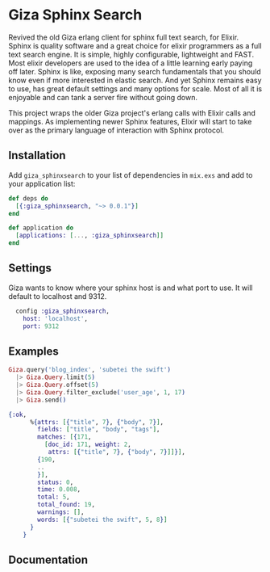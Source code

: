 Giza Sphinx Search
======
Revived the old Giza erlang client for sphinx full text search, for Elixir. Sphinx is quality software and a great choice for elixir programmers as a full text search engine.  It is simple, highly configurable, lightweight and FAST.  Most elixir developers are used to the idea of a little learning early paying off later. Sphinx is like, exposing many search fundamentals that you should know even if more interested in elastic search.  And yet Sphinx remains easy to use, has great default settings and many options for scale.  Most of all it is enjoyable and can tank a server fire without going down.

This project wraps the older Giza project's erlang calls with Elixir calls and mappings. As implementing newer Sphinx features, Elixir will start to take over as the primary language of interaction with Sphinx protocol.


## Installation

Add `giza_sphinxsearch` to your list of dependencies in `mix.exs` and add to your application list:

```elixir
def deps do
  [{:giza_sphinxsearch, "~> 0.0.1"}]
end
```

```elixir
def application do
  [applications: [..., :giza_sphinxsearch]]
end
```

## Settings

Giza wants to know where your sphinx host is and what port to use.  It will default to localhost and 9312.

```elixir
  config :giza_sphinxsearch,
  	host: 'localhost',
  	port: 9312
```

## Examples

```elixir
Giza.query('blog_index', 'subetei the swift')
  |> Giza.Query.limit(5)
  |> Giza.Query.offset(5)
  |> Giza.Query.filter_exclude('user_age', 1, 17)
  |> Giza.send()

{:ok,
      %{attrs: [{"title", 7}, {"body", 7}],
        fields: ["title", "body", "tags"],
        matches: [{171,
          [doc_id: 171, weight: 2,
           attrs: [{"title", 7}, {"body", 7}]]}],
        {190,
        ..
        }],
        status: 0, 
        time: 0.008, 
        total: 5, 
        total_found: 19, 
        warnings: [],
        words: [{"subetei the swift", 5, 8}]
      }
    }
```


## Documentation

